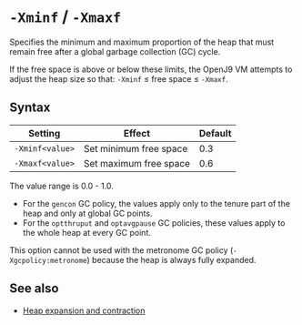 <!--
* Copyright (c) 2017, 2021 IBM Corp. and others
*
* This program and the accompanying materials are made
* available under the terms of the Eclipse Public License 2.0
* which accompanies this distribution and is available at
* https://www.eclipse.org/legal/epl-2.0/ or the Apache
* License, Version 2.0 which accompanies this distribution and
* is available at https://www.apache.org/licenses/LICENSE-2.0.
*
* This Source Code may also be made available under the
* following Secondary Licenses when the conditions for such
* availability set forth in the Eclipse Public License, v. 2.0
* are satisfied: GNU General Public License, version 2 with
* the GNU Classpath Exception [1] and GNU General Public
* License, version 2 with the OpenJDK Assembly Exception [2].
*
* [1] https://www.gnu.org/software/classpath/license.html
* [2] http://openjdk.java.net/legal/assembly-exception.html
*
* SPDX-License-Identifier: EPL-2.0 OR Apache-2.0 OR GPL-2.0 WITH
* Classpath-exception-2.0 OR LicenseRef-GPL-2.0 WITH Assembly-exception
-->

# `-Xminf` / `-Xmaxf`


Specifies the minimum and maximum proportion of the heap that must remain free after a global garbage collection (GC) cycle.

If the free space is above or below these limits, the OpenJ9 VM attempts to adjust the heap size so that: `-Xminf` &le; free space &le; `-Xmaxf`.

## Syntax

| Setting        | Effect                 | Default |
|----------------|------------------------|---------|
|`-Xminf<value>` | Set minimum free space | 0.3     |
|`-Xmaxf<value>` | Set maximum free space | 0.6     |

The value range is 0.0 - 1.0.

- For the `gencon` GC policy, the values apply only to the tenure part of the heap and only at global GC points.
- For the `optthruput` and `optavgpause` GC policies, these values apply to the whole heap at every GC point.

This option cannot be used with the metronome GC policy (`-Xgcpolicy:metronome`) because the heap is always fully expanded.

## See also

- [Heap expansion and contraction](allocation.md#expansion-and-contraction)


<!-- ==== END OF TOPIC ==== xminf.md ==== -->
<!-- ==== END OF TOPIC ==== xmaxf.md ==== -->
